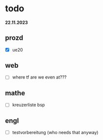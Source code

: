 # todo

#### 22.11.2023

## prozd

- [x] ue20

## web

+ [ ] where tf are we even at???

## mathe 

+ [ ] kreuzerliste bsp

## engl

+ [ ] testvorbereitung (who needs that anyway)
